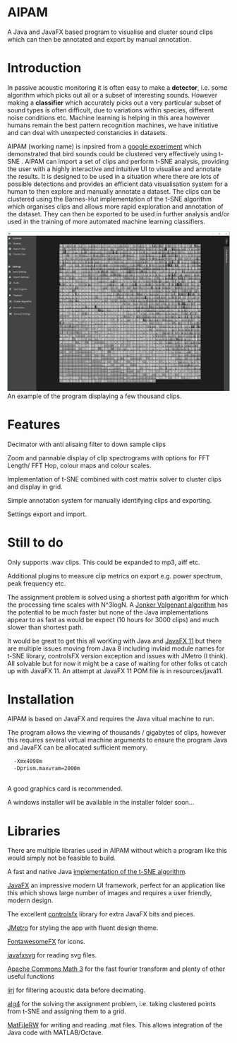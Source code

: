 # AIPAM

A Java and JavaFX based program to visualise and cluster sound clips which can then be annotated and export by manual annotation. 

# Introduction #

In passive acoustic monitoring it is often easy to make a <b>detector</b>, i.e. some algorithm which picks out all or a subset of interesting sounds. However making a <b>classifier</b> which accurately picks out a very particular subset of sound types is often difficult, due to variations within species, different noise conditions etc. Machine learning is helping in this area however
humans remain the best pattern recognition machines, we have initiative and can deal with unexpected constancies in datasets. 

AIPAM (working name) is inpsired from a [google experiment](https://experiments.withgoogle.com/bird-sounds) which demonstrated that bird sounds could be clustered very effectively using t-SNE . AIPAM can import a set of clips and perform t-SNE analysis, providing the user with a highly interactive and intuitive UI to visualise and annotate the results. It is designed to be used in a situation where there are lots of possible detections and provides an efficient data visualisation system for a human to then explore and manually annotate a dataset. The clips can be clustered using the Barnes-Hut implementation of the t-SNE algorithm which organises clips and allows more rapid exploration and annotation of the dataset. They can then be exported to be used in further analysis and/or used in the training of more automated machine learning classifiers. 

<center><img src="resources/screenshot1.jpg" width="512"></center>
An example of the program displaying a few thousand clips. 

# Features #

Decimator with anti alisaing filter to down sample clips

Zoom and pannable display of clip spectrograms with options for FFT Length/ FFT Hop, colour maps and colour scales. 

Implementation of t-SNE combined with cost matrix solver to cluster clips and display in grid. 

Simple annotation system for manually identifying clips and exporting.

Settings export and import. 

# Still to do #

Only supports .wav clips. This could be expanded to mp3, aiff etc.

Additional plugins to measure clip metrics on export e.g. power spectrum, peak frequency etc.

The assignment problem is solved using a shortest path algorithm for which the processing time scales with N^3logN. A [Jonker Volgenant algorithm](https://blog.sourced.tech/post/lapjv/) has the potential to be much faster but none of the Java implementations appear to as fast as would be expect (10 hours for 3000 clips) and much slower than shortest path. 

It would be great to get this all worKing with Java and [JavaFX 11](https://openjfx.io/) but there are multiple issues moving from Java 8 including invlaid module names for t-SNE library, controlsFX version exception and issues with JMetro (I think). All solvable but for now it might be a case of waiting for other folks ot catch up with JavaFX 11. An attempt at JavaFX 11 POM file is in resources/java11.

# Installation #

AIPAM is based on JavaFX and requires the Java vitual machine to run.

The program allows the viewing of thousands / gigabytes of clips, however this requires several virtual machine arguments to ensure 
the program Java and JavaFX can be allocated sufficient memory.

```
  -Xmx4098m
  -Dprism.maxvram=2000m
  
```

A good graphics card is recommended. 

A windows installer will be available in the installer folder soon...

# Libraries #

There are multiple libraries used in AIPAM without which a program like this would simply not be feasible to build. 

A fast and native Java [implementation of the t-SNE algorithm](https://github.com/lejon/T-SNE-Java). 

[JavaFX](https://openjfx.io/) an impressive modern UI framework, perfect for an application like this which shows large number of images and requires a user friendly, modern design. 

The excellent [controlsfx](http://fxexperience.com/controlsfx/) library for extra JavaFX bits and pieces. 

[JMetro](https://github.com/JFXtras/jfxtras-styles) for styling the app with fluent design theme. 

[FontawesomeFX](http://www.jensd.de/) for icons. 

[javafxsvg](https://github.com/codecentric/javafxsvg) for reading svg files. 

[Apache Commons Math 3](http://commons.apache.org/proper/commons-math/) for the fast fourier transform and plenty of other useful functions

[iirj](https://github.com/berndporr/iirj) for filtering acoustic data before decimating. 

[alg4](https://github.com/kevin-wayne/algs4) for the solving the assignment problem, i.e. taking clustered points from t-SNE and assigning them to a grid. 

[MatFileRW](https://github.com/diffplug/matfilerw) for writing and reading .mat files. This allows integration of the Java code with MATLAB/Octave.
